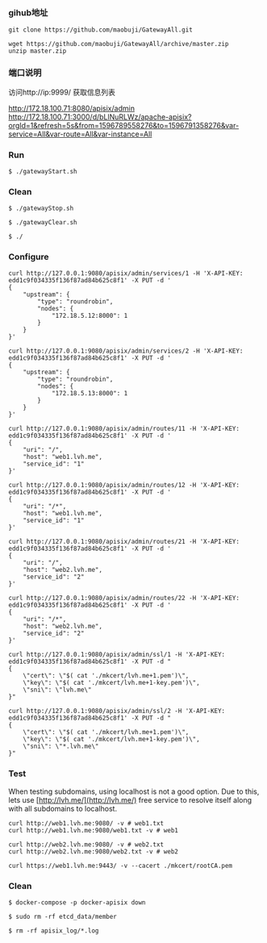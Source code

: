### gihub地址 
```
git clone https://github.com/maobuji/GatewayAll.git

wget https://github.com/maobuji/GatewayAll/archive/master.zip
unzip master.zip
```

### 端口说明
访问http://ip:9999/ 获取信息列表

http://172.18.100.71:8080/apisix/admin
http://172.18.100.71:3000/d/bLlNuRLWz/apache-apisix?orgId=1&refresh=5s&from=1596789558276&to=1596791358276&var-service=All&var-route=All&var-instance=All

### Run

```
$ ./gatewayStart.sh
```

### Clean

```
$ ./gatewayStop.sh

$ ./gatewayClear.sh

$ ./
```


### Configure

```
curl http://127.0.0.1:9080/apisix/admin/services/1 -H 'X-API-KEY: edd1c9f034335f136f87ad84b625c8f1' -X PUT -d '
{
    "upstream": {
        "type": "roundrobin",
        "nodes": {
            "172.18.5.12:8000": 1
        }
    }
}'

curl http://127.0.0.1:9080/apisix/admin/services/2 -H 'X-API-KEY: edd1c9f034335f136f87ad84b625c8f1' -X PUT -d '
{
    "upstream": {
        "type": "roundrobin",
        "nodes": {
            "172.18.5.13:8000": 1
        }
    }
}'

curl http://127.0.0.1:9080/apisix/admin/routes/11 -H 'X-API-KEY: edd1c9f034335f136f87ad84b625c8f1' -X PUT -d '
{
    "uri": "/",
    "host": "web1.lvh.me",
    "service_id": "1"
}'

curl http://127.0.0.1:9080/apisix/admin/routes/12 -H 'X-API-KEY: edd1c9f034335f136f87ad84b625c8f1' -X PUT -d '
{
    "uri": "/*",
    "host": "web1.lvh.me",
    "service_id": "1"
}'

curl http://127.0.0.1:9080/apisix/admin/routes/21 -H 'X-API-KEY: edd1c9f034335f136f87ad84b625c8f1' -X PUT -d '
{
    "uri": "/",
    "host": "web2.lvh.me",
    "service_id": "2"
}'

curl http://127.0.0.1:9080/apisix/admin/routes/22 -H 'X-API-KEY: edd1c9f034335f136f87ad84b625c8f1' -X PUT -d '
{
    "uri": "/*",
    "host": "web2.lvh.me",
    "service_id": "2"
}'

curl http://127.0.0.1:9080/apisix/admin/ssl/1 -H 'X-API-KEY: edd1c9f034335f136f87ad84b625c8f1' -X PUT -d "
{
    \"cert\": \"$( cat './mkcert/lvh.me+1.pem')\",
    \"key\": \"$( cat './mkcert/lvh.me+1-key.pem')\",
    \"sni\": \"lvh.me\"
}"

curl http://127.0.0.1:9080/apisix/admin/ssl/2 -H 'X-API-KEY: edd1c9f034335f136f87ad84b625c8f1' -X PUT -d "
{
    \"cert\": \"$( cat './mkcert/lvh.me+1.pem')\",
    \"key\": \"$( cat './mkcert/lvh.me+1-key.pem')\",
    \"sni\": \"*.lvh.me\"
}"
```

### Test

When testing subdomains, using localhost is not a good option. Due to this, lets use [http://lvh.me/](http://lvh.me/)
free service to resolve itself along with all subdomains to localhost.

```
curl http://web1.lvh.me:9080/ -v # web1.txt
curl http://web1.lvh.me:9080/web1.txt -v # web1

curl http://web2.lvh.me:9080/ -v # web2.txt
curl http://web2.lvh.me:9080/web2.txt -v # web2
```

```
curl https://web1.lvh.me:9443/ -v --cacert ./mkcert/rootCA.pem
```

### Clean

```
$ docker-compose -p docker-apisix down

$ sudo rm -rf etcd_data/member

$ rm -rf apisix_log/*.log
```
